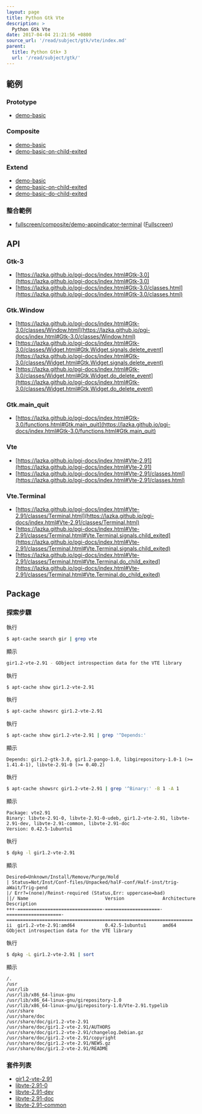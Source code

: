 ```yaml
---
layout: page
title: Python Gtk Vte
description: >
  Python Gtk Vte
date: 2017-04-04 21:21:56 +0800
source_url: '/read/subject/gtk/vte/index.md'
parent:
  title: Python Gtk+ 3
  url: '/read/subject/gtk/'
---
```



## 範例

### Prototype

* [demo-basic](https://github.com/foreachsam/book-lang-python/blob/gh-pages/example/subject/gtk/vte/prototype/demo-basic/main.py)

### Composite

* [demo-basic](https://github.com/foreachsam/book-lang-python/blob/gh-pages/example/subject/gtk/vte/composite/demo-basic/main.py)
* [demo-basic-on-child-exited](https://github.com/foreachsam/book-lang-python/blob/gh-pages/example/subject/gtk/vte/composite/demo-basic-on-child-exited/main.py)

### Extend

* [demo-basic](https://github.com/foreachsam/book-lang-python/blob/gh-pages/example/subject/gtk/vte/extend/demo-basic/main.py)
* [demo-basic-on-child-exited](https://github.com/foreachsam/book-lang-python/blob/gh-pages/example/subject/gtk/vte/extend/demo-basic-on-child-exited/main.py)
* [demo-basic-do-child-exited](https://github.com/foreachsam/book-lang-python/blob/gh-pages/example/subject/gtk/vte/extend/demo-basic-do-child-exited/main.py)

### 整合範例

* [fullscreen/composite/demo-appindicator-terminal](https://github.com/foreachsam/book-lang-python/blob/gh-pages/example/subject/gtk/fullscreen/composite/demo-appindicator-terminal/main.py) ([Fullscreen](https://foreachsam.github.io/book-lang-python/read/subject/gtk/fullscreen/))


## API

### Gtk-3

* [https://lazka.github.io/pgi-docs/index.html#Gtk-3.0](https://lazka.github.io/pgi-docs/index.html#Gtk-3.0)
* [https://lazka.github.io/pgi-docs/index.html#Gtk-3.0/classes.html](https://lazka.github.io/pgi-docs/index.html#Gtk-3.0/classes.html)

### Gtk.Window

* [https://lazka.github.io/pgi-docs/index.html#Gtk-3.0/classes/Window.html](https://lazka.github.io/pgi-docs/index.html#Gtk-3.0/classes/Window.html)
* [https://lazka.github.io/pgi-docs/index.html#Gtk-3.0/classes/Widget.html#Gtk.Widget.signals.delete_event](https://lazka.github.io/pgi-docs/index.html#Gtk-3.0/classes/Widget.html#Gtk.Widget.signals.delete_event)
* [https://lazka.github.io/pgi-docs/index.html#Gtk-3.0/classes/Widget.html#Gtk.Widget.do_delete_event](https://lazka.github.io/pgi-docs/index.html#Gtk-3.0/classes/Widget.html#Gtk.Widget.do_delete_event)

### Gtk.main_quit

* [https://lazka.github.io/pgi-docs/index.html#Gtk-3.0/functions.html#Gtk.main_quit](https://lazka.github.io/pgi-docs/index.html#Gtk-3.0/functions.html#Gtk.main_quit)

### Vte

* [https://lazka.github.io/pgi-docs/index.html#Vte-2.91](https://lazka.github.io/pgi-docs/index.html#Vte-2.91)
* [https://lazka.github.io/pgi-docs/index.html#Vte-2.91/classes.html](https://lazka.github.io/pgi-docs/index.html#Vte-2.91/classes.html)

### Vte.Terminal

* [https://lazka.github.io/pgi-docs/index.html#Vte-2.91/classes/Terminal.html](https://lazka.github.io/pgi-docs/index.html#Vte-2.91/classes/Terminal.html)
* [https://lazka.github.io/pgi-docs/index.html#Vte-2.91/classes/Terminal.html#Vte.Terminal.signals.child_exited](https://lazka.github.io/pgi-docs/index.html#Vte-2.91/classes/Terminal.html#Vte.Terminal.signals.child_exited)
* [https://lazka.github.io/pgi-docs/index.html#Vte-2.91/classes/Terminal.html#Vte.Terminal.do_child_exited](https://lazka.github.io/pgi-docs/index.html#Vte-2.91/classes/Terminal.html#Vte.Terminal.do_child_exited)


## Package

### 探索步驟

執行

``` sh
$ apt-cache search gir | grep vte
```

顯示

``` sh
gir1.2-vte-2.91 - GObject introspection data for the VTE library
```

執行

``` sh
$ apt-cache show gir1.2-vte-2.91
```

執行

``` sh
$ apt-cache showsrc gir1.2-vte-2.91
```

執行

``` sh
$ apt-cache show gir1.2-vte-2.91 | grep '^Depends:'
```

顯示

```
Depends: gir1.2-gtk-3.0, gir1.2-pango-1.0, libgirepository-1.0-1 (>= 1.41.4-1), libvte-2.91-0 (>= 0.40.2)
```

執行

``` sh
$ apt-cache showsrc gir1.2-vte-2.91 | grep '^Binary:' -B 1 -A 1
```

顯示

```
Package: vte2.91
Binary: libvte-2.91-0, libvte-2.91-0-udeb, gir1.2-vte-2.91, libvte-2.91-dev, libvte-2.91-common, libvte-2.91-doc
Version: 0.42.5-1ubuntu1
```

執行

``` sh
$ dpkg -l gir1.2-vte-2.91
```

顯示

```
Desired=Unknown/Install/Remove/Purge/Hold
| Status=Not/Inst/Conf-files/Unpacked/halF-conf/Half-inst/trig-aWait/Trig-pend
|/ Err?=(none)/Reinst-required (Status,Err: uppercase=bad)
||/ Name                            Version              Architecture         Description
+++-===============================-====================-====================-====================================================================
ii  gir1.2-vte-2.91:amd64           0.42.5-1ubuntu1      amd64                GObject introspection data for the VTE library
```

執行

``` sh
$ dpkg -L gir1.2-vte-2.91 | sort
```

顯示

```
/.
/usr
/usr/lib
/usr/lib/x86_64-linux-gnu
/usr/lib/x86_64-linux-gnu/girepository-1.0
/usr/lib/x86_64-linux-gnu/girepository-1.0/Vte-2.91.typelib
/usr/share
/usr/share/doc
/usr/share/doc/gir1.2-vte-2.91
/usr/share/doc/gir1.2-vte-2.91/AUTHORS
/usr/share/doc/gir1.2-vte-2.91/changelog.Debian.gz
/usr/share/doc/gir1.2-vte-2.91/copyright
/usr/share/doc/gir1.2-vte-2.91/NEWS.gz
/usr/share/doc/gir1.2-vte-2.91/README
```


### 套件列表

* [gir1.2-vte-2.91](http://packages.ubuntu.com/xenial/gir1.2-vte-2.91)
* [libvte-2.91-0](http://packages.ubuntu.com/xenial/libvte-2.91-0)
* [libvte-2.91-dev](http://packages.ubuntu.com/xenial/libvte-2.91-dev)
* [libvte-2.91-doc](http://packages.ubuntu.com/xenial/libvte-2.91-doc)
* [libvte-2.91-common](http://packages.ubuntu.com/xenial/libvte-2.91-common)
